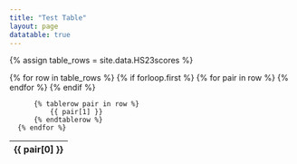 ```yaml
---
title: "Test Table"
layout: page
datatable: true
---
```


 {% assign table_rows = site.data.HS23scores %}

  <table class="responsive-table table">
      {% for row in table_rows %}
          {% if forloop.first %}
              <thead>
              <tr>
                  {% for pair in row %}
                      <th>
                          {{ pair[0] }}
                      </th>
                  {% endfor %}
              </tr>
              </thead>
          {% endif %}

          {% tablerow pair in row %}
              {{ pair[1] }}
          {% endtablerow %}
      {% endfor %}
  </table>